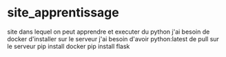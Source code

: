 # site_apprentissage
site dans lequel on peut apprendre et executer du python
j'ai besoin de docker d'installer sur le serveur
j'ai besoin d'avoir python:latest de pull sur le serveur
pip install docker 
pip install flask
